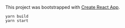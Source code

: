 This project was bootstrapped with [Create React App](https://github.com/facebook/create-react-app).

```
yarn build
yarn start
```


